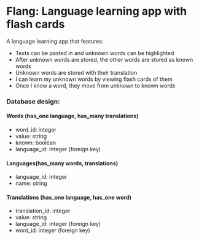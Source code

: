 # Flang: Language learning app with flash cards

A language learning app that features:
* Texts can be pasted in and unknown words can be highlighted
* After unknown words are stored, the other words are stored as known words
* Unknown words are stored with their translation
* I can learn my unknown words by viewing flash cards of them
* Once I know a word, they move from unknown to known words


### Database design:

#### Words (has_one language, has_many translations)
* word_id: integer
* value: string
* known: boolean
* language_id: integer (foreign key)

#### Languages(has_many words, translations)
* language_id: integer
* name: string

#### Translations (has_one language, has_one word)
* translation_id: integer
* value: string
* language_id: integer (foreign key)
* word_id: integer (foreign key)
